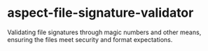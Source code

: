 # aspect-file-signature-validator
Validating file signatures through magic numbers and other means, ensuring the files meet security and format expectations.
